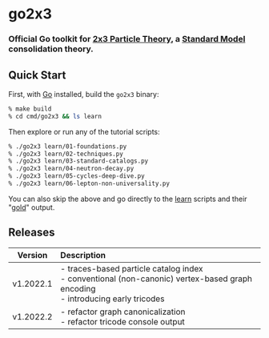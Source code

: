 # go2x3

### Official Go toolkit for [2x3 Particle Theory](https://github.com/2x3systems/prime-materials), a [Standard Model](https://en.wikipedia.org/wiki/Standard_Model) consolidation theory.

## Quick Start

First, with [Go](https://go.dev/doc/install) installed, build the `go2x3` binary:
```bash
% make build
% cd cmd/go2x3 && ls learn
```

Then explore or run any of the tutorial scripts:
```bash
% ./go2x3 learn/01-foundations.py
% ./go2x3 learn/02-techniques.py
% ./go2x3 learn/03-standard-catalogs.py
% ./go2x3 learn/04-neutron-decay.py
% ./go2x3 learn/05-cycles-deep-dive.py
% ./go2x3 learn/06-lepton-non-universality.py
```

You can also skip the above and go directly to the [learn](https://github.com/2x3systems/go2x3/tree/main/cmd/go2x3/learn) scripts and their "[gold](https://github.com/2x3systems/go2x3/tree/main/cmd/go2x3/learn/gold)" output.



## Releases

| Version   | Description                                                                               |
|:---------:|:-------------------------------------------------------------------------------------------------|
| v1.2022.1 | - traces-based particle catalog index  <br/> - conventional (non-canonic) vertex-based graph encoding  <br/> - introducing early tricodes   |
| v1.2022.2 | - refactor graph canonicalization  <br/> - refactor tricode console output |

